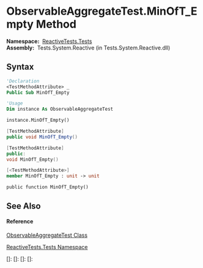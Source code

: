 # ObservableAggregateTest.MinOfT\_Empty Method

**Namespace:**  [ReactiveTests.Tests](ReactiveTests.Tests\ReactiveTests.Tests.md)  
**Assembly:**  Tests.System.Reactive (in Tests.System.Reactive.dll)

## Syntax

```vb
'Declaration
<TestMethodAttribute> _
Public Sub MinOfT_Empty
```

```vb
'Usage
Dim instance As ObservableAggregateTest

instance.MinOfT_Empty()
```

```csharp
[TestMethodAttribute]
public void MinOfT_Empty()
```

```c++
[TestMethodAttribute]
public:
void MinOfT_Empty()
```

```fsharp
[<TestMethodAttribute>]
member MinOfT_Empty : unit -> unit 
```

```jscript
public function MinOfT_Empty()
```

## See Also

#### Reference

[ObservableAggregateTest Class](ObservableAggregateTest\ObservableAggregateTest.md)

[ReactiveTests.Tests Namespace](ReactiveTests.Tests\ReactiveTests.Tests.md)

[]: 
[]: 
[]: 
[]: 